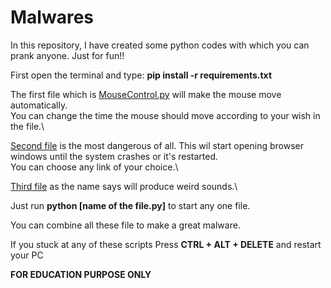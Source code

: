 # Malwares
In this repository, I have created some python codes with which you can prank anyone. Just for fun!!

First open the terminal and type:
**pip install -r requirements.txt**

The first file which is [MouseControl.py](MouseControl.py) will make the mouse move
automatically. \
 You can change the time the mouse should move according to your wish in the file.\

 [Second file](Webbrowser.py) is the most dangerous of all. This wil start opening browser\
windows until the system crashes or it's restarted. \
You can choose any link of your choice.\

 [Third file](weird_sounds.py) as the name says will produce weird sounds.\
 
Just run **python [name of the file.py]** to start any one file.

You can combine all these file to make a great malware.

If you stuck at any of these scripts Press **CTRL + ALT + DELETE** and restart your PC

**FOR EDUCATION PURPOSE ONLY**
